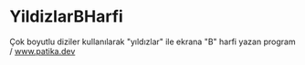 # YildizlarBHarfi
Çok boyutlu diziler kullanılarak "yıldızlar" ile ekrana "B" harfi yazan program / www.patika.dev
